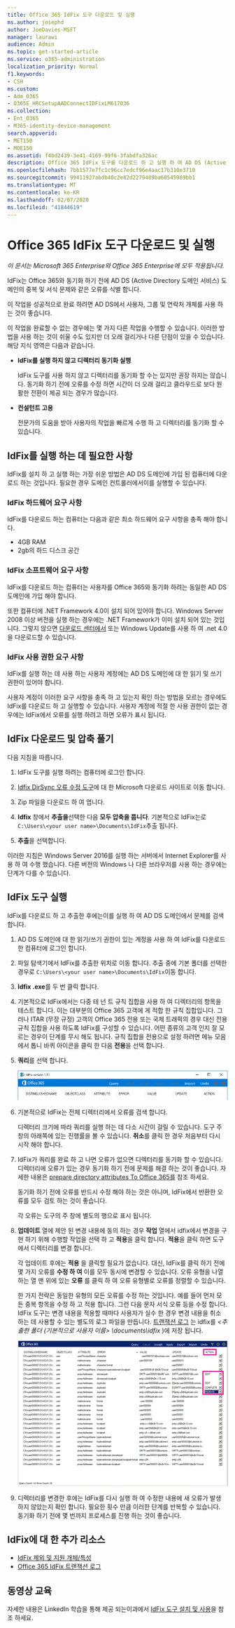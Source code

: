 ```yaml
---
title: Office 365 IdFix 도구 다운로드 및 실행
ms.author: josephd
author: JoeDavies-MSFT
manager: laurawi
audience: Admin
ms.topic: get-started-article
ms.service: o365-administration
localization_priority: Normal
f1.keywords:
- CSH
ms.custom:
- Adm_O365
- O365E_HRCSetupAADConnectIDFixLM617036
ms.collection:
- Ent_O365
- M365-identity-device-management
search.appverid:
- MET150
- MOE150
ms.assetid: f4bd2439-3e41-4169-99f6-3fabdfa326ac
description: Office 365 IdFix 도구를 다운로드 하 고 실행 하 여 AD DS (Active Directory 도메인 서비스)를 Office 365에 동기화 하기 전에이를 정리 하는 방법에 대해 알아봅니다.
ms.openlocfilehash: 7bb1577e7fc1c96cc7edcf96e4aac17b310e3710
ms.sourcegitcommit: 99411927abdb40c2e82d2279489ba60545989bb1
ms.translationtype: MT
ms.contentlocale: ko-KR
ms.lasthandoff: 02/07/2020
ms.locfileid: "41844619"
---
```

# <a name="download-and-run-the-office-365-idfix-tool"></a>Office 365 IdFix 도구 다운로드 및 실행

*이 문서는 Microsoft 365 Enterprise와 Office 365 Enterprise에 모두 적용됩니다.*

IdFix는 Office 365와 동기화 하기 전에 AD DS (Active Directory 도메인 서비스) 도메인의 중복 및 서식 문제와 같은 오류를 식별 합니다. 
  
이 작업을 성공적으로 완료 하려면 AD DS에서 사용자, 그룹 및 연락처 개체를 사용 하는 것이 좋습니다.
  
이 작업을 완료할 수 없는 경우에는 몇 가지 다른 작업을 수행할 수 있습니다. 이러한 방법을 사용 하는 것이 쉬울 수도 있지만 더 오래 걸리거나 다른 단점이 있을 수 있습니다. 해당 지식 영역은 다음과 같습니다.
  
- **IdFix를 실행 하지 않고 디렉터리 동기화 실행** 

  IdFix 도구를 사용 하지 않고 디렉터리를 동기화 할 수는 있지만 권장 하지는 않습니다. 동기화 하기 전에 오류를 수정 하면 시간이 더 오래 걸리고 클라우드로 보다 원활한 전환이 제공 되는 경우가 많습니다. 

- **컨설턴트 고용** 

  전문가의 도움을 받아 사용자의 작업을 빠르게 수행 하 고 디렉터리를 동기화 할 수 있습니다. 
    
## <a name="what-you-need-to-run-idfix"></a>IdFix를 실행 하는 데 필요한 사항

IdFix를 설치 하 고 실행 하는 가장 쉬운 방법은 AD DS 도메인에 가입 된 컴퓨터에 다운로드 하는 것입니다. 필요한 경우 도메인 컨트롤러에서이를 실행할 수 있습니다.
  
### <a name="idfix-hardware-requirements"></a>IdFix 하드웨어 요구 사항

IdFix를 다운로드 하는 컴퓨터는 다음과 같은 최소 하드웨어 요구 사항을 충족 해야 합니다.
  
- 4GB RAM
- 2gb의 하드 디스크 공간
   
### <a name="idfix-software-requirements"></a>IdFix 소프트웨어 요구 사항

IdFix를 다운로드 하는 컴퓨터는 사용자를 Office 365와 동기화 하려는 동일한 AD DS 도메인에 가입 해야 합니다. 

또한 컴퓨터에 .NET Framework 4.0이 설치 되어 있어야 합니다. Windows Server 2008 이상 버전을 실행 하는 경우에는 .NET Framework가 이미 설치 되어 있는 것입니다. 그렇지 않으면 [다운로드 센터에서](https://go.microsoft.com/fwlink/p/?LinkId=400475) 또는 Windows Update를 사용 하 여 .net 4.0을 다운로드할 수 있습니다. 
  
### <a name="idfix-permissions-requirements"></a>IdFix 사용 권한 요구 사항

IdFix를 실행 하는 데 사용 하는 사용자 계정에는 AD DS 도메인에 대 한 읽기 및 쓰기 권한이 있어야 합니다.
  
사용자 계정이 이러한 요구 사항을 충족 하 고 있는지 확인 하는 방법을 모르는 경우에도 IdFix를 다운로드 하 고 실행할 수 있습니다. 사용자 계정에 적절 한 사용 권한이 없는 경우에는 IdFix에서 오류를 실행 하려고 하면 오류가 표시 됩니다.
  
## <a name="download-and-extract-idfix"></a>IdFix 다운로드 및 압축 풀기

다음 지침을 따릅니다. 
  
1. IdFix 도구를 실행 하려는 컴퓨터에 로그인 합니다.
    
2. [Idfix DirSync 오류 수정 도구](https://go.microsoft.com/fwlink/?linkid=867219)에 대 한 Microsoft 다운로드 사이트로 이동 합니다.
    
3. Zip 파일을 다운로드 하 여 엽니다.
    
3. **Idfix** 창에서 **추출을**선택한 다음 **모두 압축을 풉니다**. 기본적으로 IdFix는로 `C:\Users\<your user name>\Documents\IdFix`추출 됩니다. 
    
6. **추출**을 선택합니다.

이러한 지침은 Windows Server 2016를 실행 하는 서버에서 Internet Explorer를 사용 하 여 수행 했습니다. 다른 버전의 Windows 나 다른 브라우저를 사용 하는 경우에는 단계가 다를 수 있습니다.
    
## <a name="run-the-idfix-tool"></a>IdFix 도구 실행

IdFix를 다운로드 하 고 추출한 후에는이를 실행 하 여 AD DS 도메인에서 문제를 검색 합니다.
  
1. AD DS 도메인에 대 한 읽기/쓰기 권한이 있는 계정을 사용 하 여 IdFix를 다운로드 한 컴퓨터에 로그인 합니다.
    
2. 파일 탐색기에서 IdFix를 추출한 위치로 이동 합니다. 추출 중에 기본 폴더를 선택한 경우로 `C:\Users\<your user name>\Documents\IdFix`이동 합니다. 
    
3. **Idfix .exe**를 두 번 클릭 합니다. 
  
4. 기본적으로 IdFix에서는 다중 테 넌 트 규칙 집합을 사용 하 여 디렉터리의 항목을 테스트 합니다. 이는 대부분의 Office 365 고객에 게 적합 한 규칙 집합입니다. 그러나 ITAR (무장 규정) 고객의 Office 365 전용 또는 국제 트래픽의 경우 대신 전용 규칙 집합을 사용 하도록 IdFix를 구성할 수 있습니다. 어떤 종류의 고객 인지 잘 모르는 경우이 단계를 무시 해도 됩니다. 규칙 집합을 전용으로 설정 하려면 메뉴 모음에서 톱니 바퀴 아이콘을 클릭 한 다음 **전용**을 선택 합니다.
    
5. **쿼리**를 선택 합니다.
    
    ![IdFix에서 쿼리를 선택 합니다.](media/a07a7aa7-d0ac-4817-8757-946019813a57.JPG)
  
6. 기본적으로 IdFix는 전체 디렉터리에서 오류를 검색 합니다.
    
    디렉터리 크기에 따라 쿼리를 실행 하는 데 다소 시간이 걸릴 수 있습니다. 도구 주 창의 아래쪽에 있는 진행률을 볼 수 있습니다. **취소**를 클릭 한 경우 처음부터 다시 시작 해야 합니다.
  
7. IdFix가 쿼리를 완료 하 고 나면 오류가 없으면 디렉터리를 동기화 할 수 있습니다. 디렉터리에 오류가 있는 경우 동기화 하기 전에 문제를 해결 하는 것이 좋습니다. 자세한 내용은 [prepare directory attributes To Office 365를](prepare-directory-attributes-for-synch-with-idfix.md) 참조 하세요.
    
    동기화 하기 전에 오류를 반드시 수정 해야 하는 것은 아니며, IdFix에서 반환한 오류를 모두 검토 하는 것이 좋습니다.
    
    각 오류는 도구의 주 창에 별도의 행으로 표시 됩니다. 
    
8. **업데이트** 열에 제안 된 변경 내용에 동의 하는 경우 **작업** 열에서 idfix에서 변경을 구현 하기 위해 수행할 작업을 선택 하 고 **적용**을 클릭 합니다. **적용**을 클릭 하면 도구에서 디렉터리를 변경 합니다.
    
    각 업데이트 후에는 **적용** 을 클릭할 필요가 없습니다. 대신, IdFix를 클릭 하기 전에 몇 가지 오류를 **수정 하 여** 이를 모두 동시에 변경할 수 있습니다. 오류 유형을 나열 하는 열 맨 위에 있는 **오류** 를 클릭 하 여 오류 유형별로 오류를 정렬할 수 있습니다. 
    
    한 가지 전략은 동일한 유형의 모든 오류를 수정 하는 것입니다. 예를 들어 먼저 모든 중복 항목을 수정 하 고 적용 합니다. 그런 다음 문자 서식 오류 등을 수정 합니다. IdFix 도구는 변경 내용을 적용할 때마다 사용자가 실수 한 경우 변경 내용을 취소 하는 데 사용할 수 있는 별도의 로그 파일을 만듭니다. [트랜잭션 로그](idfix-transaction-log.md) 는 idfix를 _\<추출한 폴더 (기본적으로 사용자 이름> \documents\idfix_ )에 저장 됩니다. 
    
    ![IdFix에서 오류를 수정.](media/5f051070-652c-4be7-98bf-312295e32371.png)
  
9. 디렉터리를 변경한 후에는 IdFix를 다시 실행 하 여 수정한 내용에 새 오류가 발생 하지 않았는지 확인 합니다. 필요한 횟수 만큼 이러한 단계를 반복할 수 있습니다. 동기화 하기 전에 몇 번까지 프로세스를 진행 하는 것이 좋습니다.
    
## <a name="additional-resources-on-idfix"></a>IdFix에 대 한 추가 리소스 

- [IdFix 제외 및 지원 개체/특성](idfix-excluded-and-supported-objects-and-attributes.md)  
- [Office 365 IdFix 트랜잭션 로그](idfix-transaction-log.md)
    
## <a name="video-training"></a>동영상 교육

자세한 내용은 LinkedIn 학습을 통해 제공 되는이과에서 [IdFix 도구 설치 및 사용](https://support.office.com/article/install-and-use-the-idfix-tool-4d81d73c-f172-4fd5-8542-f601c0c96aa9?ui=en-US&rs=en-US&ad=US)을 참조 하세요.
  

